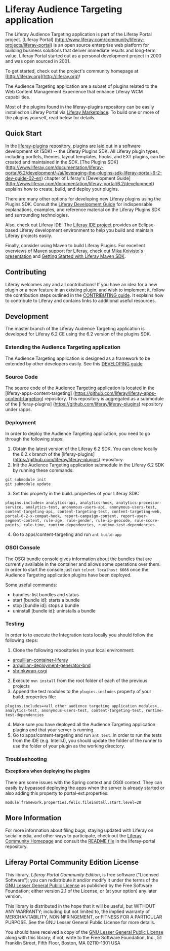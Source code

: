 # Liferay Audience Targeting application

The Liferay Audience Targeting application is part of the Liferay Portal
project.
[Liferay Portal]
(http://www.liferay.com/community/liferay-projects/liferay-portal) is an
open source enterprise web platform for building business solutions that deliver
immediate results and long-term value. Liferay Portal started out as a personal
development project in 2000 and was open sourced in 2001.

To get started, check out the project's community homepage at
[http://liferay.org](http://liferay.org)!

The Audience Targeting application are a subset of plugins related to the Web
Content Management Experience that enhance Liferay WCM capabilities.

Most of the plugins found in the liferay-plugins repository can be easily
installed on Liferay Portal via [Liferay
Marketplace](http://liferay.com/marketplace). To build one or more of the
plugins yourself, read below for details.

## Quick Start

In the [liferay-plugins](https://github.com/liferay/liferay-plugins)
repository, plugins are laid out in a software development kit (SDK) -- the
Liferay Plugins SDK. All Liferay plugin types, including portlets, themes,
layout templates, hooks, and EXT plugins, can be created and maintained in the
SDK. [The Plugins SDK]
(http://www.liferay.com/documentation/liferay-portal/6.2/development/-/ai/leveraging-the-plugins-sdk-liferay-portal-6-2-dev-guide-02-en)
chapter of Liferay's [Development Guide]
(http://www.liferay.com/documentation/liferay-portal/6.2/development)
explains how to create, build, and deploy your plugins.

There are many other options for developing new Liferay plugins using the
Plugins SDK. Consult the [Liferay Development
Guide](http://www.liferay.com/documentation/liferay-portal/6.2/development) for
indispensable explanations, examples, and reference material on the Liferay
Plugins SDK and surrounding technologies.

Also, check out Liferay IDE. The [Liferay IDE
project](http://www.liferay.com/community/liferay-projects/liferay-ide) provides
an Eclipse-based Liferay development environment to help you build and maintain
Liferay projects easily.

Finally, consider using Maven to build Liferay Plugins. For excellent overviews
of Maven support for Liferay, check out [Mika Koivisto's
presentation](http://www.slideshare.net/koivimik/developing-liferay-plugins-with-maven)
and [Getting Started with Liferay Maven
SDK](http://www.liferay.com/web/mika.koivisto/blog/-/blogs/12322618).

## Contributing

Liferay welcomes any and all contributions! If you have an idea for a new plugin
or a new feature in an existing plugin, and wish to implement it, follow the
contribution steps outlined in the [CONTRIBUTING
guide](CONTRIBUTING.markdown).
It explains how to contribute to Liferay and contains links to additional useful
resources.

## Development

The master branch of the Liferay Audience Targeting application is developed for
Liferay 6.2 CE using the 6.2 version of the plugins SDK.

### Extending the Audience Targeting application

The Audience Targeting application is designed as a framework to be extended by
other developers easily. See this [DEVELOPING guide](DEVELOPING.markdown)

### Source Code

The source code of the Audience Targeting application is located in the
[liferay-apps-content-targeting]
(https://github.com/liferay/liferay-apps-content-targeting) repository. This
repository is aggregated as a submodule of the [liferay-plugins]
(https://github.com/liferay/liferay-plugins) repository under /apps.

### Deployment

In order to deploy the Audience Targeting application, you need to go through
the following steps:

1. Obtain the latest version of the Liferay 6.2 SDK. You can clone locally the
6.2.x branch of the [liferay-plugins]
(https://github.com/liferay/liferay-plugins) repository.
2. Init the Audience Targeting application submodule in the Liferay 6.2 SDK by
running these commands:

```
git submodule init
git submodule update
```

3. Set this property in the build.<username>.properties of your Liferay SDK:

```
plugins.includes= analytics-api, analytics-hook, analytics-processor-service, analytics-test, anonymous-users-api, anonymous-users-test, content-targeting-api, content-targeting-test, content-targeting-web, portal-6-2-x-compat-hook, report-campaign-content, report-user-segment-content, rule-age, rule-gender, rule-ip-geocode, rule-score-points, rule-time, runtime-dependencies, runtime-test-dependencies
```

4. Go to apps/content-targeting and run `ant build-app`

### OSGI Console

The OSGi bundle console gives information about the bundles that are currently
 available in the container and allows some operations over them. In order to
 start the console just run `telnet localhost 6666` once the Audience Targeting
 application plugins have been deployed.

Some useful commands:

* bundles: list bundles and status
* start [bundle id]: starts a bundle
* stop [bundle id]: stops a bundle
* uninstall [bundle id]: uninstalls a bundle

### Testing

In order to to execute the Integration tests locally you should follow the
following steps:

1. Clone the following repositories in your local environment:
* [arquillian-container-liferay](https://github.com/csierra/arquillian-extension-liferay)
* [arquillian-deployment-generator-bnd](https://github.com/csierra/arquillian-deployment-generator-bnd)
* [shrinkwrap-osgi](https://github.com/csierra/shrinkwrap-osgi)
2. Execute `mvn install` from the root folder of each of the previous projects
3. Append the test modules to the `plugins.includes` property of your
build.<username>.properties file:

```
plugins.includes=<all other audience targeting application modules>, analytics-test, anonymous-users-test, content-targeting-test, runtime-test-dependencies
```

4. Make sure you have deployed all the Audience Targeting application plugins
and that your server is running.
5. Go to apps/content-targeting and run `ant test`. In order to run the tests
from the IDE (e.g. IntelliJ), you should update the
folder of the runner to use the folder of your plugin as the working directory.

### Troubleshooting

#### Exceptions when deploying the plugins
There are some issues with the Spring context and OSGI context. They can easily
by bypassed deploying the apps when the server is already started or also adding
this property to portal-ext.properties:

`module.framework.properties.felix.fileinstall.start.level=20`

## More Information

For more information about filing bugs, staying updated with Liferay on social
media, and other ways to participate, check out the [Liferay Community
Homepage](http://liferay.org) and consult the [README
file](https://github.com/liferay/liferay-portal/blob/master/README.markdown) in
the liferay-portal repository.

## Liferay Portal Community Edition License

This library, *Liferay Portal Community Edition*, is free software ("Licensed
Software"); you can redistribute it and/or modify it under the terms of the [GNU
Lesser General Public License](http://www.gnu.org/licenses/lgpl-2.1.html) as
published by the Free Software Foundation; either version 2.1 of the License, or
(at your option) any later version.

This library is distributed in the hope that it will be useful, but WITHOUT ANY
WARRANTY; including but not limited to, the implied warranty of MERCHANTABILITY,
NONINFRINGEMENT, or FITNESS FOR A PARTICULAR PURPOSE. See the GNU Lesser General
Public License for more details.

You should have received a copy of the [GNU Lesser General Public
License](http://www.gnu.org/licenses/lgpl-2.1.html) along with this library; if
not, write to the Free Software Foundation, Inc., 51 Franklin Street, Fifth
Floor, Boston, MA 02110-1301 USA